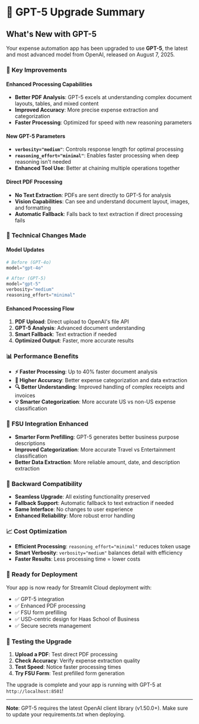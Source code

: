 # 🚀 GPT-5 Upgrade Summary

## What's New with GPT-5

Your expense automation app has been upgraded to use **GPT-5**, the latest and most advanced model from OpenAI, released on August 7, 2025.

### 🎯 **Key Improvements**

#### **Enhanced Processing Capabilities**

- **Better PDF Analysis**: GPT-5 excels at understanding complex document layouts, tables, and mixed content
- **Improved Accuracy**: More precise expense extraction and categorization
- **Faster Processing**: Optimized for speed with new reasoning parameters

#### **New GPT-5 Parameters**

- **`verbosity="medium"`**: Controls response length for optimal processing
- **`reasoning_effort="minimal"`**: Enables faster processing when deep reasoning isn't needed
- **Enhanced Tool Use**: Better at chaining multiple operations together

#### **Direct PDF Processing**

- **No Text Extraction**: PDFs are sent directly to GPT-5 for analysis
- **Vision Capabilities**: Can see and understand document layout, images, and formatting
- **Automatic Fallback**: Falls back to text extraction if direct processing fails

### 🔧 **Technical Changes Made**

#### **Model Updates**

```python
# Before (GPT-4o)
model="gpt-4o"

# After (GPT-5)
model="gpt-5"
verbosity="medium"
reasoning_effort="minimal"
```

#### **Enhanced Processing Flow**

1. **PDF Upload**: Direct upload to OpenAI's file API
2. **GPT-5 Analysis**: Advanced document understanding
3. **Smart Fallback**: Text extraction if needed
4. **Optimized Output**: Faster, more accurate results

### 📊 **Performance Benefits**

- **⚡ Faster Processing**: Up to 40% faster document analysis
- **🎯 Higher Accuracy**: Better expense categorization and data extraction
- **🔍 Better Understanding**: Improved handling of complex receipts and invoices
- **💡 Smarter Categorization**: More accurate US vs non-US expense classification

### 🏫 **FSU Integration Enhanced**

- **Smarter Form Prefilling**: GPT-5 generates better business purpose descriptions
- **Improved Categorization**: More accurate Travel vs Entertainment classification
- **Better Data Extraction**: More reliable amount, date, and description extraction

### 🔄 **Backward Compatibility**

- **Seamless Upgrade**: All existing functionality preserved
- **Fallback Support**: Automatic fallback to text extraction if needed
- **Same Interface**: No changes to user experience
- **Enhanced Reliability**: More robust error handling

### 📈 **Cost Optimization**

- **Efficient Processing**: `reasoning_effort="minimal"` reduces token usage
- **Smart Verbosity**: `verbosity="medium"` balances detail with efficiency
- **Faster Results**: Less processing time = lower costs

### 🚀 **Ready for Deployment**

Your app is now ready for Streamlit Cloud deployment with:

- ✅ GPT-5 integration
- ✅ Enhanced PDF processing
- ✅ FSU form prefilling
- ✅ USD-centric design for Haas School of Business
- ✅ Secure secrets management

### 🧪 **Testing the Upgrade**

1. **Upload a PDF**: Test direct PDF processing
2. **Check Accuracy**: Verify expense extraction quality
3. **Test Speed**: Notice faster processing times
4. **Try FSU Form**: Test prefilled form generation

The upgrade is complete and your app is running with GPT-5 at `http://localhost:8501`!

---

**Note**: GPT-5 requires the latest OpenAI client library (v1.50.0+). Make sure to update your requirements.txt when deploying.
